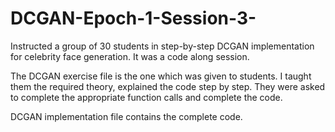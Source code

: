 # DCGAN-Epoch-1-Session-3-

Instructed a group of 30 students in step-by-step DCGAN implementation for celebrity face generation. It was a code along session.

The DCGAN exercise file is the one which was given to students. I taught them the required theory, explained the code step by step. They were asked to complete the appropriate function calls and complete the code.

DCGAN implementation file contains the complete code.
